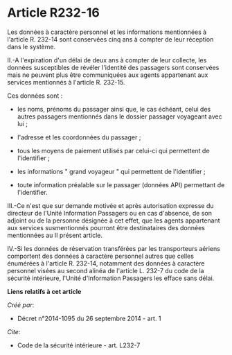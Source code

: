 # Article R232-16

Les données à caractère personnel et les informations mentionnées à l'article R. 232-14 sont conservées cinq ans à compter de
leur réception dans le système. 

II.-A l'expiration d'un délai de deux ans à compter de leur collecte, les données susceptibles de révéler l'identité des
passagers sont conservées mais ne peuvent plus être communiquées aux agents appartenant aux services mentionnés à l'article
R. 232-15. 

Ces données sont : 

- les noms, prénoms du passager ainsi que, le cas échéant, celui des autres passagers mentionnés dans le dossier passager
voyageant avec lui ; 

- l'adresse et les coordonnées du passager ; 

- tous les moyens de paiement utilisés par celui-ci qui permettent de l'identifier ; 

- les informations " grand voyageur " qui permettent de l'identifier ; 

- toute information préalable sur le passager (données API) permettant de l'identifier. 

III.-Ce n'est que sur demande motivée et après autorisation expresse du directeur de l'Unité Information Passagers ou en cas
d'absence, de son adjoint ou de la personne désignée à cet effet, que les agents appartenant aux services susmentionnés
pourront être destinataires des données mentionnées au II présent article. 

IV.-Si les données de réservation transférées par les transporteurs aériens comportent des données à caractère personnel
autres que celles énumérées à l'article R. 232-14, notamment des données à caractère personnel visées au second alinéa de
l'article L. 232-7 du code de la sécurité intérieure, l'Unité d'Information Passagers les efface sans délai.

**Liens relatifs à cet article**

_Créé par_:

  - Décret n°2014-1095 du 26 septembre 2014 - art. 1

_Cite_:

  - Code de la sécurité intérieure - art. L232-7
